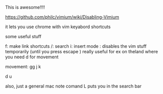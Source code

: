
This is awesome!!!!

https://github.com/philc/vimium/wiki/Disabling-Vimium


it lets you use chrome with vim keyabord shortcuts

some useful stuff

f:
  make link shortcuts
/:
  search
i:
  insert mode : disables the vim stuff temporarily (until you press escape )
  really useful for ex on theland where you need d for movement

movement:
gg
j
k

d 
u 



also, just a general mac note
comand L puts you in the search bar
